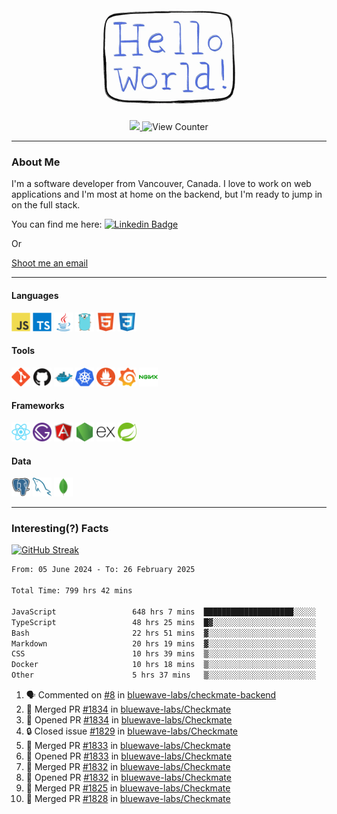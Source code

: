 <div align="center">
    <img src="./img/hello_world.webp" height="200px" width="">
    <div>
        <a href="https://www.linkedin.com/in/ajhollid">
            <img src="https://img.shields.io/badge/LinkedIn-blue"/>
        </a>
        <img src="https://komarev.com/ghpvc/?username=ajhollid&color=yellow" alt="View Counter">
    </div>
</div>

---

### About Me

I'm a software developer from Vancouver, Canada. I love to work on web applications and I'm most at home on the backend, but I'm ready to jump in on the full stack.

You can find me here: [![Linkedin Badge](https://img.shields.io/badge/-ajhollid-blue?style=flat&logo=Linkedin&logoColor=white)](https://www.linkedin.com/in/ajhollid)

Or

[Shoot me an email](mailto:ajhollid@gmail.com)

---

#### Languages

<div>
    <img src="./img/devicons/javascript-original.svg" width=30 height=30 alt="JavaScript">
    <img src="/img/devicons/typescript-original.svg" width=30 height=30 alt="TypeScript">
    <img src="./img/devicons/java-original.svg" width=30 height=30 alt="Java">
    <img src="./img/devicons/go-original.svg" width=30 height=30 alt="Golang">
    <img src="./img/devicons/html5-original.svg" width=30 height=30 alt="HTML 5">
    <img src="./img/devicons/css3-original.svg" width=30 height=30 alt="CSS 3">
</div>

#### Tools

<div>
    <img src="./img/devicons/git-original.svg" width=30 height=30 alt="Git">
    <img src="./img/devicons/github-original.svg" width=30 height=30 alt="Github">
    <img src="./img/devicons/docker-original.svg" width=30 
    height=30 alt="Docker">
    <img src="./img/devicons/kubernetes-original.svg" width=30 height=30 alt="K8">
    <img src="./img/devicons/prometheus-original.svg" width=30 height=30 alt="Prometheus">
    <img src="./img/devicons/grafana-original.svg" width=30 height=30 alt="Grafana">
    <img src="./img/devicons/nginx-original.svg" width=30 height=30 alt="Nginx">
</div>

#### Frameworks

<div>
    <img src="./img/devicons/react-original.svg" width=30 height=30 alt="React">
    <img src="./img/devicons/gatsby-original.svg" width=30 height=30 alt="Gatsby">
    <img src="./img/devicons/angularjs-original.svg" width=30 height=30 alt="AngularJS">
    <img src="./img/devicons/nodejs-original.svg" width=30 height=30 alt="NodeJS">
    <img src="./img/devicons/express-original.svg" width=30 height=30 alt="Express">
    <img src="./img/devicons/spring-original.svg" width=30 height=30 alt="Spring">
</div>

#### Data

<div>
    <img src="./img/devicons/postgresql-original.svg" width=30 height=30 alt="Postgresql">
    <img src="./img/devicons/mysql-original.svg" width=30 height=30 alt="Mysql">
    <img src="./img/devicons/mongodb-original.svg" width=30 height=30 alt="MongoDB">
</div>

---

### Interesting(?) Facts

[![GitHub Streak](http://github-readme-streak-stats.herokuapp.com?user=ajhollid)](https://git.io/streak-stats)

 <!--START_SECTION:waka-->

```txt
From: 05 June 2024 - To: 26 February 2025

Total Time: 799 hrs 42 mins

JavaScript                 648 hrs 7 mins  ████████████████████░░░░░   80.48 %
TypeScript                 48 hrs 25 mins  █▓░░░░░░░░░░░░░░░░░░░░░░░   06.01 %
Bash                       22 hrs 51 mins  ▓░░░░░░░░░░░░░░░░░░░░░░░░   02.84 %
Markdown                   20 hrs 19 mins  ▓░░░░░░░░░░░░░░░░░░░░░░░░   02.52 %
CSS                        10 hrs 39 mins  ▒░░░░░░░░░░░░░░░░░░░░░░░░   01.32 %
Docker                     10 hrs 18 mins  ▒░░░░░░░░░░░░░░░░░░░░░░░░   01.28 %
Other                      5 hrs 37 mins   ▒░░░░░░░░░░░░░░░░░░░░░░░░   00.70 %
```

<!--END_SECTION:waka-->


<!--START_SECTION:activity-->
1. 🗣 Commented on [#8](https://github.com/bluewave-labs/checkmate-backend/pull/8#issuecomment-2686711628) in [bluewave-labs/checkmate-backend](https://github.com/bluewave-labs/checkmate-backend)
2. 🎉 Merged PR [#1834](https://github.com/bluewave-labs/Checkmate/pull/1834) in [bluewave-labs/Checkmate](https://github.com/bluewave-labs/Checkmate)
3. 💪 Opened PR [#1834](https://github.com/bluewave-labs/Checkmate/pull/1834) in [bluewave-labs/Checkmate](https://github.com/bluewave-labs/Checkmate)
4. 🔒 Closed issue [#1829](https://github.com/bluewave-labs/Checkmate/issues/1829) in [bluewave-labs/Checkmate](https://github.com/bluewave-labs/Checkmate)
5. 🎉 Merged PR [#1833](https://github.com/bluewave-labs/Checkmate/pull/1833) in [bluewave-labs/Checkmate](https://github.com/bluewave-labs/Checkmate)
6. 💪 Opened PR [#1833](https://github.com/bluewave-labs/Checkmate/pull/1833) in [bluewave-labs/Checkmate](https://github.com/bluewave-labs/Checkmate)
7. 🎉 Merged PR [#1832](https://github.com/bluewave-labs/Checkmate/pull/1832) in [bluewave-labs/Checkmate](https://github.com/bluewave-labs/Checkmate)
8. 💪 Opened PR [#1832](https://github.com/bluewave-labs/Checkmate/pull/1832) in [bluewave-labs/Checkmate](https://github.com/bluewave-labs/Checkmate)
9. 🎉 Merged PR [#1825](https://github.com/bluewave-labs/Checkmate/pull/1825) in [bluewave-labs/Checkmate](https://github.com/bluewave-labs/Checkmate)
10. 🎉 Merged PR [#1828](https://github.com/bluewave-labs/Checkmate/pull/1828) in [bluewave-labs/Checkmate](https://github.com/bluewave-labs/Checkmate)
<!--END_SECTION:activity-->
